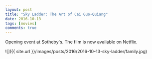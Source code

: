 ```yaml
---
layout: post
title: "Sky Ladder: The Art of Cai Guo-Quiang"
date: 2016-10-13
tags: [movies]
comments: true
---
```

Opening event at Sotheby's. The film is now available on Netflix.

![]({{ site.url }}/images/posts/2016/2016-10-13-sky-ladder/family.jpg)

